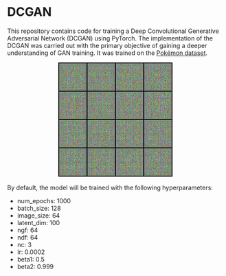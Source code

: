 # DCGAN
This repository contains code for training a Deep Convolutional Generative Adversarial Network (DCGAN) using PyTorch. 
The implementation of the DCGAN was carried out with the primary objective of gaining a deeper understanding of GAN training. 
It was trained on the [Pokémon dataset](https://www.kaggle.com/kvpratama/pokemon-images-dataset).

<p align="center">
  <img src="pokemon_animation.gif" alt="animated" />
</p>

By default, the model will be trained with the following hyperparameters:
* num_epochs: 1000
* batch_size: 128
* image_size: 64
* latent_dim: 100
* ngf: 64
* ndf: 64
* nc: 3
* lr: 0.0002
* beta1: 0.5
* beta2: 0.999
